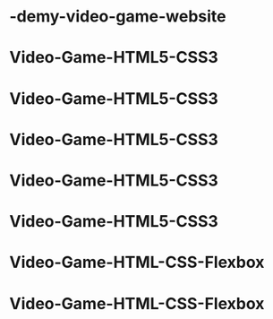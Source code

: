 # -demy-video-game-website
# Video-Game-HTML5-CSS3
# Video-Game-HTML5-CSS3
# Video-Game-HTML5-CSS3
# Video-Game-HTML5-CSS3
# Video-Game-HTML5-CSS3
# Video-Game-HTML-CSS-Flexbox
# Video-Game-HTML-CSS-Flexbox
